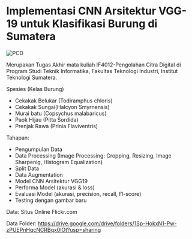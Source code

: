 # Implementasi CNN Arsitektur VGG-19 untuk Klasifikasi Burung di Sumatera

![PCD](https://github.com/user-attachments/assets/3ccc7017-a7b2-4378-a07b-b750e5fdcde6)

Merupakan Tugas Akhir mata kuliah IF4012-Pengolahan Citra Digital di Program Studi Teknik Informatika, Fakultas Teknologi Industri, Institut Teknologi Sumatera.

Spesies (Kelas Burung)
*  Cekakak Belukar (Todiramphus chloris)
*  Cekakak Sungai(Halcyon Smyrnensis)
*  Murai batu (Copsychus malabaricus)
*  Paok Hijau (Pitta Sordida)
*  Prenjak Rawa (Prinia Flaviventris)

Tahapan:

*  Pengumpulan Data
*  Data Processing (Image Processing: Cropping, Resizing, Image Sharpenig, Histogram Equalization)
*  Split Data
*  Data Augmentation
*  Model CNN Arsitektur VGG19
*  Performa Model (akurasi & loss)
*  Evaluasi Model (akurasi, precision, recall, f1-score)
*  Testing dengan gambar baru


Data: Situs Online Flickr.com 

Data Folder: https://drive.google.com/drive/folders/1Sp-HokxN1-Pw-zPUEPnHqcNCRBqx0lOt?usp=sharing 
